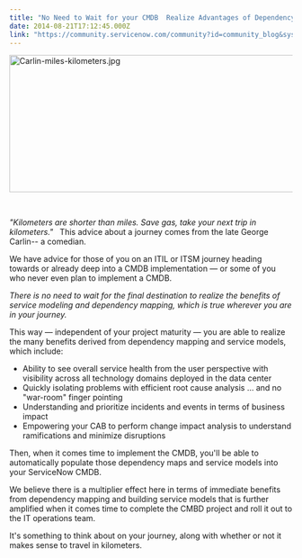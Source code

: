 ```yaml
---
title: "No Need to Wait for your CMDB  Realize Advantages of Dependency Maps and Models Today"
date: 2014-08-21T17:12:45.000Z
link: "https://community.servicenow.com/community?id=community_blog&sys_id=4f6caea1dbd0dbc01dcaf3231f961957"
---
```

<p><img  alt="Carlin-miles-kilometers.jpg" class="image-0 jive-image" src="2c51f48edbd85f048c8ef4621f961933.iix" style="width: 620px; height: 244px;"/></p><p><em><br/></em></p><p><em>"Kilometers are shorter than miles. Save gas, take your next trip in kilometers."</em>   This advice about a journey comes from the late George Carlin-- a comedian.</p><p>We have advice for those of you on an ITIL or ITSM journey heading towards or already deep into a CMDB implementation — or some of you who never even plan to implement a CMDB. </p><p></p><p><em>There is no need to wait for the final destination to realize the benefits of service modeling and dependency mapping, which is true wherever you are in your journey.</em></p><p>This way — independent of your project maturity — you are able to realize the many benefits derived from dependency mapping and service models, which include:</p><p></p><ul><li>Ability to see overall service health from the user perspective with visibility across all technology domains deployed in the data center</li><li>Quickly isolating problems with efficient root cause analysis … and no "war-room" finger pointing</li><li>Understanding and prioritize incidents and events in terms of business impact</li><li>Empowering your CAB to perform change impact analysis to understand ramifications and minimize disruptions</li></ul><p></p><p>Then, when it comes time to implement the CMDB, you'll be able to automatically populate those dependency maps and service models into your ServiceNow CMDB.</p><p></p><p>We believe there is a multiplier effect here in terms of immediate benefits from dependency mapping and building service models that is further amplified when it comes time to complete the CMBD project and roll it out to the IT operations team.</p><p></p><p>It's something to think about on your journey, along with whether or not it makes sense to travel in kilometers.</p>